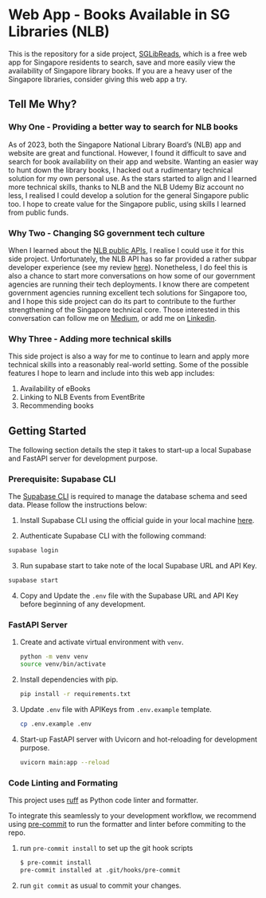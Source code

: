# Web App - Books Available in SG Libraries (NLB)
This is the repository for a side project, [SGLibReads](https://sg-nlb-available-books.onrender.com/), which is a free web app for Singapore residents to search, save and more easily view the availability of Singapore library books. If you are a heavy user of the Singapore libraries, consider giving this web app a try.

## Tell Me Why?
### Why One - Providing a better way to search for NLB books
As of 2023, both the Singapore National Library Board’s (NLB) app and website are great and functional. However, I found it difficult to save and search for book availability on their app and website. Wanting an easier way to hunt down the library books, I hacked out a rudimentary technical solution for my own personal use. As the stars started to align and I learned more technical skills, thanks to NLB and the NLB Udemy Biz account no less, I realised I could develop a solution for the general Singapore public too. I hope to create value for the Singapore public, using skills I learned from public funds.

### Why Two - Changing SG government tech culture
When I learned about the [NLB public APIs](https://www.nlb.gov.sg/main/partner-us/contribute-and-create-with-us/NLBLabs), I realise I could use it for this side project. Unfortunately, the NLB API has so far provided a rather subpar developer experience (see my review [here](https://medium.com/@cliffy-gardens/how-good-is-our-latest-singapore-library-apis-an-honest-review-c32b03e8299b)). Nonetheless, I do feel this is also a chance to start more conversations on how some of our government agencies are running their tech deployments. I know there are competent government agencies running excellent tech solutions for Singapore too, and I hope this side project can do its part to contribute to the further strengthening of the Singapore technical core. Those interested in this conversation can follow me on [Medium](https://medium.com/@cliffy-gardens), or add me on [Linkedin](https://www.linkedin.com/in/cliff-chew-kt/). 

### Why Three - Adding more technical skills
This side project is also a way for me to continue to learn and apply more technical skills into a reasonably real-world setting. Some of the possible features I hope to learn and include into this web app includes:
1. Availability of eBooks
2. Linking to NLB Events from EventBrite 
3. Recommending books

## Getting Started
The following section details the step it takes to start-up a local Supabase and FastAPI server for development purpose.

### Prerequisite: Supabase CLI
The [Supabase CLI](https://supabase.io/docs/guides/cli) is required to manage the database schema and seed data. Please follow the instructions below:

1. Install Supabase CLI using the official guide in your local machine [here](https://supabase.com/docs/guides/cli/getting-started#installing-the-supabase-cli).


2. Authenticate Supabase CLI with the following command:
```bash
supabase login
```

3. Run supabase start to take note of the local Supabase URL and API Key. 
```bash
supabase start
```

4. Copy and Update the `.env` file with the Supabase URL and API Key before beginning of any development.

### FastAPI Server
1. Create and activate virtual environment with `venv`.

    ```bash
    python -m venv venv
    source venv/bin/activate
    ```

2. Install dependencies with pip.

    ```bash
    pip install -r requirements.txt
    ```

3. Update `.env` file with APIKeys from `.env.example` template.

    ```bash
    cp .env.example .env
    ```

4. Start-up FastAPI server with Uvicorn and hot-reloading for development purpose.

    ```bash
    uvicorn main:app --reload
    ```

### Code Linting and Formating

This project uses [ruff](https://github.com/astral-sh/ruff) as Python code linter and formatter.

To integrate this seamlessly to your development workflow, we recommend using [pre-commit](https://pre-commit.com/) to run the formatter and linter before commiting to the repo.

1. run `pre-commit install` to set up the git hook scripts

    ```bash
    $ pre-commit install
    pre-commit installed at .git/hooks/pre-commit
    ```

2. run `git commit` as usual to commit your changes.
